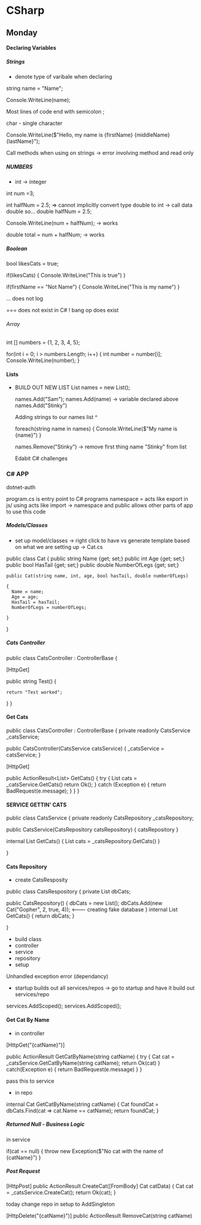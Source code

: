 # CSharp

<!-- SECTION -->
## Monday

<!-- NOTE curly bois go on line underneath method -->

#### Declaring Variables

##### Strings

  - denote type of varibale when declaring

string name = "Name";

Console.WriteLine(name);

<!-- NOTE c# will not compile/run with errors in code -->

Most lines of code end with semicolon ;

char - single character

<!-- NOTE STRING INTERPOLATION -->

Console.WriteLine($"Hello, my name is {firstName} {middleName} {lastName}");

Call methods when using on strings -> error involving method and read only

<!-- NOTE C# is written in Pascal case -->

##### NUMBERS

 - int -> integer

 int num =3;

 int halfNum = 2.5; => cannot implicitly convert type double to int -> call data double
    so...
double halfNum = 2.5;

<!-- NOTE Double is data type for decimal numbers -->

Console.WriteLine(num + halfNum); -> works

double total = num + halfNum; -> works

##### Boolean

bool likesCats = true;

if(likesCats)
{
Console.WriteLine("This is true")
}

<!-- NOTE CONDITIONALS REQUIRE BOOL OR SOMETHING THAT EQUATES TO A BOOL -->
if(firstName == "Not Name")
{
  Console.WriteLine("This is my name")
}

  ... does not log

=== does not exist in C#
! bang op does exist

###### Array

int [] numbers = {1, 2, 3, 4, 5};

for(int i = 0; i > numbers.Length; i++)
{
  int number = number[i];
  Console.WriteLine(number);
}

<!-- SECTION -->
#### Lists

 - BUILD OUT NEW LIST
    List<string> names = new List<string>();

    names.Add("Sam");
    names.Add(name) -> variable declared above
    names.Add("Stinky")

    Adding strings to our names list ^

    foreach(string name in names)
    {
      Console.WriteLine($"My name is {name}")
    }

    names.Remove("Stinky") -> remove first thing name "Stinky" from list

    Edabit C# challenges


<!-- SECTION -->
### C# APP

  dotnet-auth

  program.cs is entry point to C# programs
  namespace = acts like export in js/ using acts like import -> namespace and public allows other parts of app to use this code

##### Models/Classes

  - set up model/classes -> right click to have vs generate template based on what we are setting up -> Cat.cs

<!-- NOTE PROP code snippet to generate code for schema -->

  public class Cat
  {
    public string Name {get; set;}
    public int Age {get; set;}
    public bool HasTail {get; set;}
    public double NumberOfLegs {get; set;}


  <!-- constructor -->
    public Cat(string name, int, age, bool hasTail, double numberOfLegs)

  <!-- pass values through constructor and assign them to class -->
    {
      Name = name;
      Age = age;
      HasTail = hasTail;
      NumberOfLegs = numberOfLegs;

    }
  }

##### Cats Controller

<!-- NOTE use right click new to create new controller -->


public class CatsController : ControllerBase
{
  <!-- this will apply to the FIRST method underneath it -->
  [HttpGet]

  public string Test()
  {

    return "Test worked";
  }
}

#### Get Cats

public class CatsController : ControllerBase
{
  private readonly CatsService _catsService;

  public CatsController(CatsService catsService)
  {
    _catsService = catsService;
  }

  [HttpGet]

  <!-- NOTE ActionResult allows us to return http responses like Ok and BadRequest -->
  <!-- NOTE right click generate constructor to build above out -->

  public ActionResult<List<Cat>> GetCats()
  {
    try
    {
      List<Cat> cats = _catsService.GetCats()
      return Ok();
    }
    catch (Exception e)
    {
      return BadRequest(e.message);
    }
  }
}

<!-- SECTION -->
#### SERVICE GETTIN' CATS

public class CatsService
{
  private readonly CatsRepository _catsRepository;

  public CatsService(CatsRepository catsRepository)
  {
    catsRepository
  }

  internal List<Cat> GetCats()
  {
    List<Cat> cats = _catsRepository.GetCats()
  }


}

#### Cats Repository

  - create CatsResposity

public class CatsRespository
{
  private List<Cat> dbCats;

  public CatsRepository()
  {
    dbCats = new List<Cat>();
    dbCats.Add(new Cat("Gopher", 2, true, 4));   <--- creating fake database
  }
  internal List<Cat> GetCats()
  {
    return dbCats;
  }

}


- build class
- controller
- service
- repository
- setup


<!-- SECTION -->
Unhandled exception error (dependancy)
  - startup builds out all services/repos -> go to startup and have it build out services/repo

  services.AddScoped<CatsRepository>();
  services.AddScoped<CatsService>();


#### Get Cat By Name
 - in controller

[HttpGet("{catName}")]

public ActionResult<Cat> GetCatByName(string catName)
{
  try
  {
    Cat cat = _catsService.GetCatByName(string catName);
    return Ok(cat)
  }
  catch(Exception e)
  {
    return BadRequest(e.message)
  }
}

pass this to service

 - in repo

 internal Cat GetCatByName(string catName)
 {
  Cat foundCat = dbCats.Find(cat => cat.Name == catName);
  return foundCat;
 }

##### Returned Null - Business Logic

in service

if(cat == null)
{
  throw new Exception($"No cat with the name of {catName}")
}

##### Post Request
[HttpPost]
public ActionResult<Cat> CreateCat([FromBody] Cat catData)
{
  Cat cat = _catsService.CreateCat();
  return Ok(cat);
}


today change repo in setup to AddSingleton

[HttpDelete("{catName}")]
public ActionResult<string> RemoveCat(string catName)